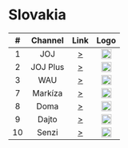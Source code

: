 <h1>Slovakia</h1>

| #   | Channel        | Link  | Logo |
|:---:|:--------------:|:-----:|:----:|
| 1   | JOJ    | [>](https://nn.geo.joj.sk/live/hls/joj-720.m3u8) | <img height="20" src="https://i.imgur.com/5BAWD0z.png"/> |
| 2   | JOJ Plus    | [>](https://nn.geo.joj.sk/live/hls/jojplus-540.m3u8) | <img height="20" src="https://i.imgur.com/0ubDv0w.png"/> |
| 3   | WAU    | [>](https://nn.geo.joj.sk/live/hls/wau-540.m3u8) | <img height="20" src="https://i.imgur.com/3M46moH.png"/> |
| 7   | Markíza    | [>](https://cmesk-ott-live.ssl.cdn.cra.cz/channels/cme-sk-markiza/playlist/slo/live_fullhd.m3u8) | <img height="20" src="https://www.markiza.sk/media/3.0/mar/grf/markiza_logo_tf.png"/> |
| 8   | Doma    | [>](https://cmesk-ott-live.ssl.cdn.cra.cz/channels/cme-sk-doma/playlist/slo/live_fullhd.m3u8) | <img height="20" src="https://doma.markiza.sk/media/3.0/doma/grf/footer-doma-logo.png?v2"/> |
| 9   | Dajto    | [>](https://cmesk-ott-live.ssl.cdn.cra.cz/channels/cme-sk-dajto/playlist/slo/live_fullhd.m3u8) | <img height="20" src="https://static.markiza.sk/3.0/dajto/grf/header-markiza-logo.png"/> |
| 10   | Senzi    | [>](http://lb.streaming.sk/senzi/stream/playlist.m3u8) | <img height="20" src="https://i.imgur.com/W82dwzf.png"/> |

